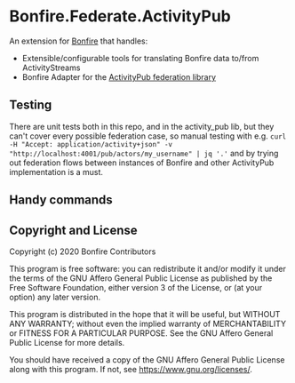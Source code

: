 # Bonfire.Federate.ActivityPub

An extension for [Bonfire](https://bonfire.cafe/) that handles:

- Extensible/configurable tools for translating Bonfire data to/from ActivityStreams
- Bonfire Adapter for the [ActivityPub federation library ](https://github.com/bonfire-networks/activity_pub)

## Testing

There are unit tests both in this repo, and in the activity_pub lib, but they can't cover every possible federation case, so manual testing with e.g. `curl -H "Accept: application/activity+json" -v "http://localhost:4001/pub/actors/my_username" | jq '.'` and by trying out federation flows between instances of Bonfire and other ActivityPub implementation is a must. 

## Handy commands

## Copyright and License

Copyright (c) 2020 Bonfire Contributors

This program is free software: you can redistribute it and/or modify
it under the terms of the GNU Affero General Public License as
published by the Free Software Foundation, either version 3 of the
License, or (at your option) any later version.

This program is distributed in the hope that it will be useful, but
WITHOUT ANY WARRANTY; without even the implied warranty of
MERCHANTABILITY or FITNESS FOR A PARTICULAR PURPOSE.  See the GNU
Affero General Public License for more details.

You should have received a copy of the GNU Affero General Public
License along with this program.  If not, see <https://www.gnu.org/licenses/>.
